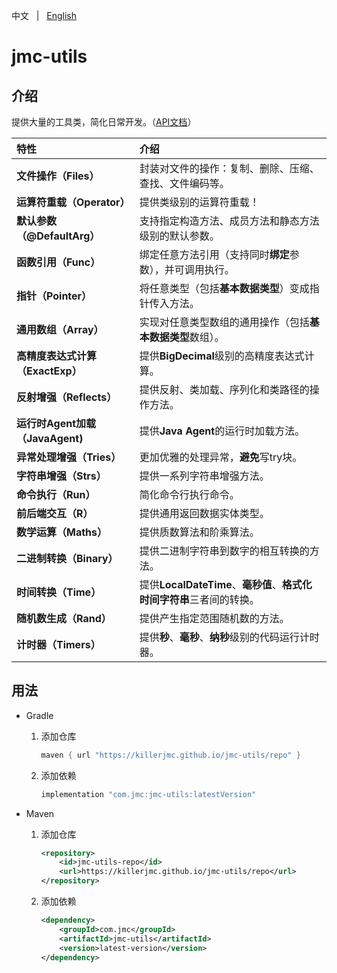 中文 &nbsp; | &nbsp; [English](README.md)

# jmc-utils

## 介绍

提供大量的工具类，简化日常开发。（[API文档](https://killerjmc.github.io/jmc-utils/docs)）

| 特性                             | 介绍                                                         |
| :------------------------------- | :----------------------------------------------------------- |
| **文件操作（Files）**            | 封装对文件的操作：复制、删除、压缩、查找、文件编码等。       |
| **运算符重载（Operator）**       | 提供类级别的运算符重载！                                     |
| **默认参数（@DefaultArg）**      | 支持指定构造方法、成员方法和静态方法级别的默认参数。         |
| **函数引用（Func）**             | 绑定任意方法引用（支持同时**绑定**参数），并可调用执行。     |
| **指针（Pointer）**              | 将任意类型（包括**基本数据类型**）变成指针传入方法。         |
| **通用数组（Array）**            | 实现对任意类型数组的通用操作（包括**基本数据类型**数组）。   |
| **高精度表达式计算（ExactExp）** | 提供**BigDecimal**级别的高精度表达式计算。                   |
| **反射增强（Reflects）**         | 提供反射、类加载、序列化和类路径的操作方法。                 |
| **运行时Agent加载（JavaAgent)**  | 提供**Java Agent**的运行时加载方法。                         |
| **异常处理增强（Tries）**        | 更加优雅的处理异常，**避免**写try块。                        |
| **字符串增强（Strs）**           | 提供一系列字符串增强方法。                                   |
| **命令执行（Run）**              | 简化命令行执行命令。                                         |
| **前后端交互（R）**              | 提供通用返回数据实体类型。                                   |
| **数学运算（Maths）**            | 提供质数算法和阶乘算法。                                     |
| **二进制转换（Binary）**         | 提供二进制字符串到数字的相互转换的方法。                     |
| **时间转换（Time）**             | 提供**LocalDateTime**、**毫秒值**、**格式化时间字符串**三者间的转换。 |
| **随机数生成（Rand）**           | 提供产生指定范围随机数的方法。                               |
| **计时器（Timers）**             | 提供**秒**、**毫秒**、**纳秒**级别的代码运行计时器。         |




## 用法

+ Gradle

  1. 添加仓库

     ```groovy
     maven { url "https://killerjmc.github.io/jmc-utils/repo" }
     ```

  2. 添加依赖

     ```groovy
     implementation "com.jmc:jmc-utils:latestVersion"
     ```


+ Maven

  1. 添加仓库

     ```xml
     <repository>
         <id>jmc-utils-repo</id>
         <url>https://killerjmc.github.io/jmc-utils/repo</url>
     </repository>
     ```

  2. 添加依赖

     ```xml
     <dependency>
         <groupId>com.jmc</groupId>
         <artifactId>jmc-utils</artifactId>
         <version>latest-version</version>
     </dependency>
     ```

